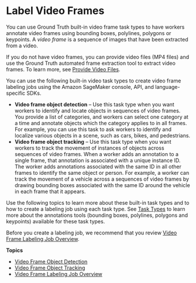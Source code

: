 # Label Video Frames<a name="sms-video-task-types"></a>

You can use Ground Truth built\-in video frame task types to have workers annotate video frames using bounding boxes, polylines, polygons or keypoints\. A *video frame* is a sequence of images that have been extracted from a video\.

If you do not have video frames, you can provide video files \(MP4 files\) and use the Ground Truth automated frame extraction tool to extract video frames\. To learn more, see [Provide Video Files](sms-point-cloud-video-input-data.md#sms-point-cloud-video-frame-extraction)\.

You can use the following built\-in video task types to create video frame labeling jobs using the Amazon SageMaker console, API, and language\-specific SDKs\.
+ **Video frame object detection** – Use this task type when you want workers to identify and locate objects in sequences of video frames\. You provide a list of categories, and workers can select one category at a time and annotate objects which the category applies to in all frames\. For example, you can use this task to ask workers to identify and localize various objects in a scene, such as cars, bikes, and pedestrians\.
+ **Video frame object tracking** – Use this task type when you want workers to track the movement of instances of objects across sequences of video frames\. When a worker adds an annotation to a single frame, that annotation is associated with a unique instance ID\. The worker adds annotations associated with the same ID in all other frames to identify the same object or person\. For example, a worker can track the movement of a vehicle across a sequences of video frames by drawing bounding boxes associated with the same ID around the vehicle in each frame that it appears\. 

Use the following topics to learn more about these built\-in task types and to how to create a labeling job using each task type\. See [Task Types](sms-video-overview.md#sms-video-frame-tools) to learn more about the annotations tools \(bounding boxes, polylines, polygons and keypoints\) available for these task types\.

Before you create a labeling job, we recommend that you review [Video Frame Labeling Job Overview](sms-video-overview.md)\.

**Topics**
+ [Video Frame Object Detection](sms-video-object-detection.md)
+ [Video Frame Object Tracking](sms-video-object-tracking.md)
+ [Video Frame Labeling Job Overview](sms-video-overview.md)